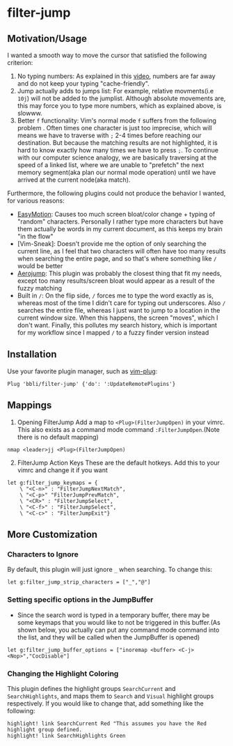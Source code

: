 filter-jump
==========
## Motivation/Usage
I wanted a smooth way to move the cursor that satisfied the following criterion:
1. No typing numbers: As explained in this [video](https://www.youtube.com/watch?v=tSq7yDwS1vM&list=LLfDw9928RXloc-CAvO-h-Kw&index=368), numbers are far away and do not keep your typing "cache-friendly". 
2. Jump actually adds to jumps list: For example, relative movments(i.e `10j`) will not be added to the jumplist. Although absolute movements are, this may force you to type more numbers, which as explained above, is slowww.
3. Better `f` functionality: Vim's normal mode `f` suffers from the following problem . Often times one character is just too imprecise, which will means we have to traverse with `;` 2-4 times before reaching our destination. But because the matching results are not highlighted, it is hard to know exactly how many times we have to press `;`. To continue with our computer science analogy, we are basically traversing at the speed of a linked list, where we are unable to "prefetch" the next memory segment(aka plan our normal mode operation) until we have arrived at the current node(aka match).

Furthermore, the following plugins could not produce the behavior I wanted, for various reasons:
* [EasyMotion](https://github.com/easymotion/vim-easymotion): Causes too much screen bloat/color change + typing of "random" characters. Personally I rather type more characters but have them actually be words in my current document, as this keeps my brain "in the flow"
* [Vim-Sneak]: Doesn't provide me the option of only searching the current line, as I feel that two characters will often have too many results when searching the entire page, and so that's where something like `/` would be better
* [Aerojump](https://github.com/ripxorip/aerojump.nvim): This plugin was probably the closest thing that fit my needs, except too many results/screen bloat would appear as a result of the fuzzy matching
* Built in `/`: On the flip side, `/` forces me to type the word exactly as is, whereas most of the time I didn't care for typing out underscores. Also `/` searches the entire file, whereas I just want to jump to a location in the current window size. When this happens, the screen "moves", which I don't want. Finally, this pollutes my search history, which is important for my workflow since I mapped `/` to a fuzzy finder version instead


## Installation
Use your favorite plugin manager, such as [vim-plug](https://github.com/junegunn/vim-plug):
```
Plug 'bbli/filter-jump' {'do': ':UpdateRemotePlugins'}
```
## Mappings
1. Opening FilterJump
Add a map to `<Plug>(FilterJumpOpen)` in your vimrc. This also exists as a command mode command `:FilterJumpOpen`.(Note there is no default mapping)
```
nmap <leader>jj <Plug>(FilterJumpOpen)
```
2. FilterJump Action Keys
These are the default hotkeys. Add this to your vimrc and change it if you want
```
let g:filter_jump_keymaps = {
    \ "<C-n>" : "FilterJumpNextMatch",
    \ "<C-p>" "FilterJumpPrevMatch",
    \ "<CR>" : "FilterJumpSelect",
    \ "<C-f>" : "FilterJumpSelect",
    \ "<C-c>" : "FilterJumpExit"}
```

## More Customization
### Characters to Ignore
By default, this plugin will just ignore `_` when searching. To change this:
```
let g:filter_jump_strip_characters = ["_","@"]
```
### Setting specific options in the JumpBuffer
* Since the search word is typed in a temporary buffer, there may be some keymaps that you would like to not be triggered in this buffer.(As shown below, you actually can put any command mode command into the list, and they will be called when the JumpBuffer is opened) 
```
let g:filter_jump_buffer_options = ["inoremap <buffer> <C-j> <Nop>","CocDisable"]
```
### Changing the Highlight Coloring
This plugin defines the highlight groups `SearchCurrent` and `SearchHighlights`, and maps them to `Search` and `Visual` highlight groups respectively. If you would like to change that, add something like the following:
```
highlight! link SearchCurrent Red "This assumes you have the Red highlight group defined.
highlight! link SearchHighlights Green
```
